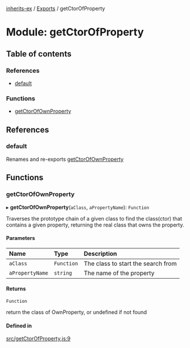 [inherits-ex](../README.md) / [Exports](../modules.md) / getCtorOfProperty

# Module: getCtorOfProperty

## Table of contents

### References

- [default](getCtorOfProperty.md#default)

### Functions

- [getCtorOfOwnProperty](getCtorOfProperty.md#getctorofownproperty)

## References

### default

Renames and re-exports [getCtorOfOwnProperty](getCtorOfProperty.md#getctorofownproperty)

## Functions

### getCtorOfOwnProperty

▸ **getCtorOfOwnProperty**(`aClass`, `aPropertyName`): `Function`

Traverses the prototype chain of a given class to find the class(ctor) that contains a given property, returning the real class that owns the property.

#### Parameters

| Name | Type | Description |
| :------ | :------ | :------ |
| `aClass` | `Function` | The class to start the search from |
| `aPropertyName` | `string` | The name of the property |

#### Returns

`Function`

return the class of OwnProperty, or undefined if not found

#### Defined in

[src/getCtorOfProperty.js:9](https://github.com/snowyu/inherits-ex.js/blob/44c1f65/src/getCtorOfProperty.js#L9)
